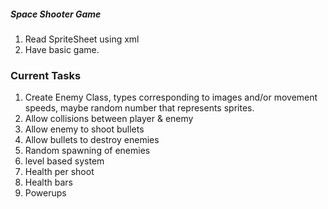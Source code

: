 ##### Space Shooter Game


1. Read SpriteSheet using xml
2. Have basic game.


### Current Tasks

1. Create Enemy Class, types corresponding to images and/or movement speeds, maybe random number that represents sprites.
2. Allow collisions between player & enemy
3. Allow enemy to shoot bullets
4. Allow bullets to destroy enemies
5. Random spawning of enemies
6. level based system
7. Health per shoot
8. Health bars
9. Powerups